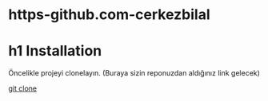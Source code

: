 # https-github.com-cerkezbilal
# h1 Installation
Öncelikle projeyi clonelayın. (Buraya sizin reponuzdan aldığınız link gelecek)

 [git clone](https://github.com/cengizcmataraci/kodluyoruzilkrepo.git)

